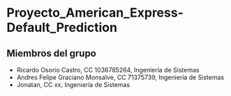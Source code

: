 # Proyecto_American_Express-Default_Prediction

## Miembros del grupo

- Ricardo Osorio Castro, CC 1036785264, Ingeniería de Sistemas
- Andres Felipe Graciano Monsalve, CC 71375739, Ingeniería de Sistemas
- Jonatan, CC xx, Ingeniería de Sistemas

